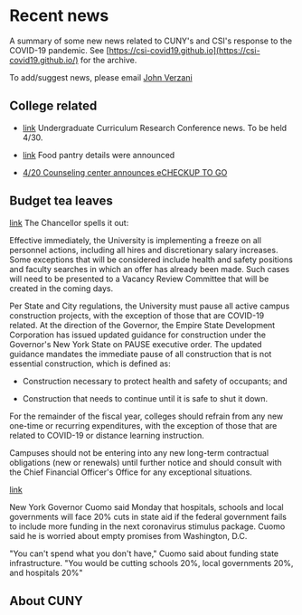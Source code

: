 # Recent news

A summary of some new news related to CUNY's and CSI's response to the COVID-19 pandemic. See [https://csi-covid19.github.io](https://csi-covid19.github.io/) for the archive.

To add/suggest news, please email [John Verzani](mailto:jverzani@gmail.com)



## College related

* [link](/College/4-20-ugc)  Undergraduate Curriculum Research Conference news. To be held 4/30.

* [link](/College/4-20-food-pantry) Food pantry details were announced

* [4/20 Counseling center announces eCHECKUP TO GO](/College/4-20-health)



## Budget tea  leaves

[link](/CUNY/4-20-chancellor-budget) The Chancellor spells it out:


Effective immediately, the University is implementing a freeze on all personnel actions, including all hires and discretionary salary increases. Some exceptions that will be considered include health and safety positions and faculty searches in which an offer has already been made. Such cases will need to be presented to a Vacancy Review Committee that will be created in the coming days.

 

Per State and City regulations, the University must pause all active campus construction projects, with the exception of those that are COVID-19 related. At the direction of the Governor, the Empire State Development Corporation has issued updated guidance for construction under the Governor's New York State on PAUSE executive order. The updated guidance mandates the immediate pause of all construction that is not essential construction, which is defined as:

* Construction necessary to protect health and safety of occupants; and

* Construction that needs to continue until it is safe to shut it down. 

 

For the remainder of the fiscal year, colleges should refrain from any new one-time or recurring expenditures, with the exception of those that are related to COVID-19 or distance learning instruction.

 

Campuses should not be entering into any new long-term contractual obligations (new or renewals) until further notice and should consult with the Chief Financial Officer's Office for any exceptional situations. 

 


[link](https://www.cbsnews.com/amp/news/andrew-cuomo-new-york-coronavirus-hospitals-schools-cuts-federal-aid/)

New York Governor Cuomo said Monday that hospitals, schools and local governments will face 20% cuts in state aid if the federal government fails to include more funding in the next coronavirus stimulus package.  Cuomo said he is worried about empty promises from Washington, D.C.

"You can't spend what you don't have," Cuomo said about funding state infrastructure. "You would be cutting schools 20%, local governments 20%, and hospitals 20%"

## About CUNY


